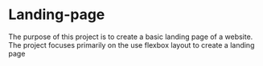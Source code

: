 # Landing-page
 The purpose of this project is to create a basic landing page of a website.
 The project focuses primarily on the use flexbox layout to create a landing page
